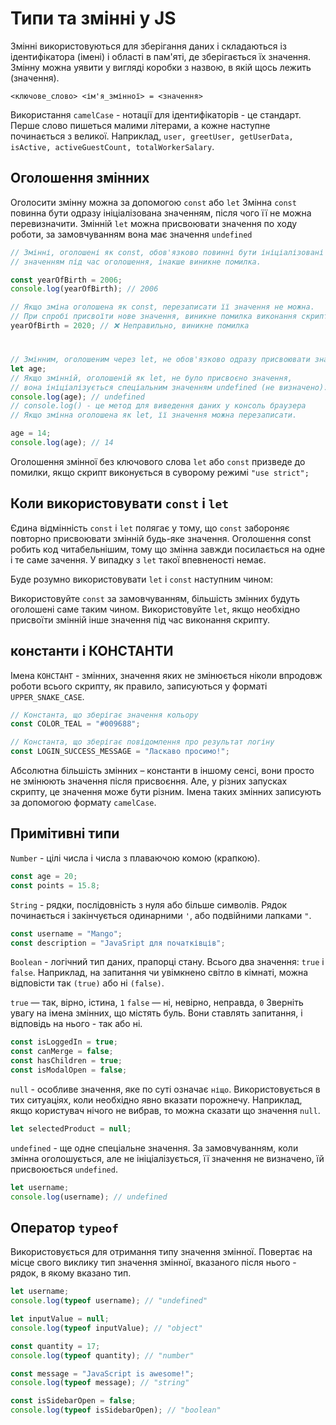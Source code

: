 # Типи та змінні у JS

Змінні використовуються для зберігання даних і складаються із ідентифікатора (імені) і області в пам'яті, де зберігається їх значення. Змінну можна уявити у вигляді коробки з назвою, в якій щось лежить (значення).

`<ключове_слово> <ім'я_змінної> = <значення>`

Використання `camelCase` - нотації для ідентифікаторів - це стандарт. Перше слово пишеться малими літерами, а кожне наступне починається з великої. Наприклад, `user, greetUser, getUserData, isActive, activeGuestCount, totalWorkerSalary`.

## Оголошення змінних

Оголосити змінну можна за допомогою `const` або `let`
Змінна `const` повинна бути одразу ініціалізована значенням, після чого її не можна перевизначити.
Змінній `let` можна присвоювати значення по ходу роботи, за замовчуванням вона має значення `undefined`

```ts
// Змінні, оголошені як const, обов'язково повинні бути ініціалізовані
// значенням під час оголошення, інакше виникне помилка.

const yearOfBirth = 2006;
console.log(yearOfBirth); // 2006

// Якщо зміна оголошена як const, перезаписати її значення не можна.
// При спробі присвоїти нове значення, виникне помилка виконання скрипту.
yearOfBirth = 2020; // ❌ Неправильно, виникне помилка
```

#

```ts
// Змінним, оголошеним через let, не обов'язково одразу присвоювати значення.
let age;
// Якщо змінній, оголошеній як let, не було присвоєно значення,
// вона ініціалізується спеціальним значенням undefined (не визначено).
console.log(age); // undefined
// console.log() - це метод для виведення даних у консоль браузера
// Якщо змінна оголошена як let, її значення можна перезаписати.

age = 14;
console.log(age); // 14
```

Оголошення змінної без ключового слова `let` або `const` призведе до помилки, якщо скрипт виконується в суворому режимі `"use strict";`

## Коли використовувати `const` і `let`

Єдина відмінність `const` і `let` полягає у тому, що `const` забороняє повторно присвоювати змінній будь-яке значення. Оголошення const робить код читабельнішим, тому що змінна завжди посилається на одне і те саме зачення. У випадку з `let` такої впевненості немає.

Буде розумно використовувати `let` і `const` наступним чином:

Використовуйте `const` за замовчуванням, більшість змінних будуть оголошені саме таким чином.
Використовуйте `let`, якщо необхідно присвоїти змінній інше значення під час виконання скрипту.

## константи і КОНСТАНТИ

Імена `КОНСТАНТ` - змінних, значення яких не змінюється ніколи впродовж роботи всього скрипту, як правило, записуються у форматі `UPPER_SNAKE_CASE`.

```ts
// Константа, що зберігає значення кольору
const COLOR_TEAL = "#009688";

// Константа, що зберігає повідомлення про результат логіну
const LOGIN_SUCCESS_MESSAGE = "Ласкаво просимо!";
```

Абсолютна більшість змінних – константи в іншому сенсі, вони просто не змінюють значення після присвоєння. Але, у різних запусках скрипту, це значення може бути різним. Імена таких змінних записують за допомогою формату `camelCase`.

## Примітивні типи

`Number` - цілі числа і числа з плаваючою комою (крапкою).

```ts
const age = 20;
const points = 15.8;
```

`String` - рядки, послідовність з нуля або більше символів. Рядок починається і закінчується одинарними `'`, або подвійними лапками `"`.

```ts
const username = "Mango";
const description = "JavaSript для початківців";
```

`Boolean` - логічний тип даних, прапорці стану. Всього два значення: `true` і `false`. Наприклад, на запитання чи увімкнено світло в кімнаті, можна відповісти так `(true)` або ні `(false)`.

`true` — так, вірно, істина, `1`
`false` — ні, невірно, неправда, `0`
Зверніть увагу на імена змінних, що містять буль. Вони ставлять запитання, і відповідь на нього - так або ні.

```ts
const isLoggedIn = true;
const canMerge = false;
const hasChildren = true;
const isModalOpen = false;
```

`null` - особливе значення, яке по суті означає `ніщо`. Використовується в тих ситуаціях, коли необхідно явно вказати порожнечу. Наприклад, якщо користувач нічого не вибрав, то можна сказати що значення `null`.

```ts
let selectedProduct = null;
```

`undefined` - ще одне спеціальне значення. За замовчуванням, коли змінна оголошується, але не ініціалізується, її значення не визначено, їй присвоюється `undefined`.

```ts
let username;
console.log(username); // undefined
```

## Оператор `typeof`

Використовується для отримання типу значення змінної. Повертає на місце свого виклику тип значення змінної, вказаного після нього - рядок, в якому вказано тип.

```ts
let username;
console.log(typeof username); // "undefined"

let inputValue = null;
console.log(typeof inputValue); // "object"

const quantity = 17;
console.log(typeof quantity); // "number"

const message = "JavaScript is awesome!";
console.log(typeof message); // "string"

const isSidebarOpen = false;
console.log(typeof isSidebarOpen); // "boolean"
```
